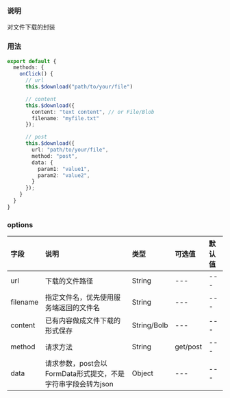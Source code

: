 ### 说明
对文件下载的封装

### 用法
```ts
export default {
  methods: {
    onClick() {
      // url
      this.$download("path/to/your/file")

      // content
      this.$download({
        content: "text content", // or File/Blob
        filename: "myfile.txt"
      });

      // post
      this.$download({
        url: "path/to/your/file",
        method: "post",
        data: {
          param1: "value1",
          param2: "value2",
        }
      });
    }
  }
}
```


### options

| 字段 | 说明 | 类型 | 可选值 | 默认值 |
| :---- | :---- | :---- | :---- | :---- | 
| url | 下载的文件路径 | String | --- | --- |
| filename | 指定文件名，优先使用服务端返回的文件名 | String | --- | --- |
| content | 已有内容做成文件下载的形式保存 | String/Bolb | --- | --- |
| method | 请求方法 | String | get/post | --- |
| data | 请求参数，post会以FormData形式提交，不是字符串字段会转为json |  Object | --- | --- |

